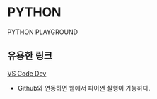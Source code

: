 # PYTHON
PYTHON PLAYGROUND

## 유용한 링크

[VS Code Dev](https://insiders.vscode.dev/?vscode-coi=)
- Github와 연동하면 웹에서 파이썬 실행이 가능하다.
